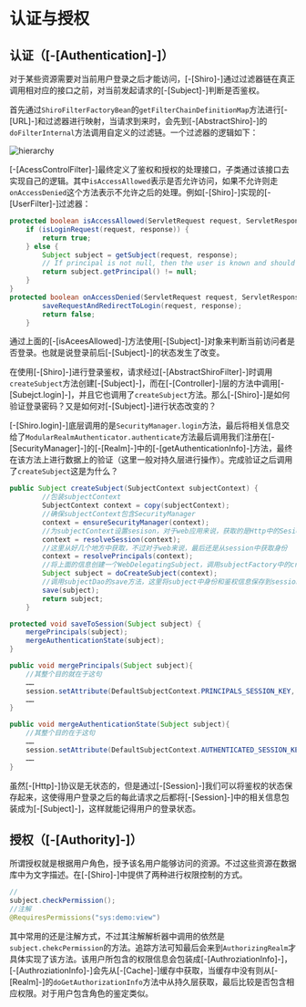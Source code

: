 # 认证与授权

## 认证（[-[Authentication]-]）
对于某些资源需要对当前用户登录之后才能访问，[-[Shiro]-]通过过滤器链在真正调用相对应的接口之前，对当前发起请求的[-[Subject]-]判断是否鉴权。

首先通过`ShiroFilterFactoryBean`的`getFilterChainDefinitionMap`方法进行[-[URL]-]和过滤器进行映射，当请求到来时，会先到[-[AbstractShiro]-]的`doFilterInternal`方法调用自定义的过滤链。一个过滤器的逻辑如下：

![hierarchy](/img/authentication-hierarchy.png)

[-[AcessControlFilter]-]最终定义了鉴权和授权的处理接口，子类通过该接口去实现自己的逻辑。其中`isAccessAllowed`表示是否允许访问，如果不允许则走`onAccessDenied`这个方法表示不允许之后的处理。例如[-[Shiro]-]实现的[-[UserFilter]-]过滤器：

```java
protected boolean isAccessAllowed(ServletRequest request, ServletResponse response, Object mappedValue) {
    if (isLoginRequest(request, response)) {
        return true;
    } else {
        Subject subject = getSubject(request, response);
        // If principal is not null, then the user is known and should be allowed access.
        return subject.getPrincipal() != null;
    }
}
protected boolean onAccessDenied(ServletRequest request, ServletResponse response) throws Exception {
        saveRequestAndRedirectToLogin(request, response);
        return false;
    }
```

通过上面的[-[isAceesAllowed]-]方法使用[-[Subject]-]对象来判断当前访问者是否登录。也就是说登录前后[-[Subject]-]的状态发生了改变。

在使用[-[Shiro]-]进行登录鉴权，请求经过[-[AbstractShiroFilter]-]时调用`createSubject`方法创建[-[Subject]-]，而在[-[Controller]-]层的方法中调用[-[Subejct.login]-]，并且它也调用了`createSubject`方法。那么[-[Shiro]-]是如何验证登录密码？又是如何对[-[Subject]-]进行状态改变的？

[-[Shiro.login]-]底层调用的是`SecurityManager.login`方法，最后将相关信息交给了`ModularRealmAuthenticator.authenticate`方法最后调用我们注册在[-[SecurityManager]-]的[-[Realm]-]中的[-[getAuthenticationInfo]-]方法，最终在该方法上进行数据上的验证（这里一般对持久层进行操作）。完成验证之后调用了`createSubject`这是为什么？
```java
public Subject createSubject(SubjectContext subjectContext) {
        //包装subjectContext
        SubjectContext context = copy(subjectContext);
        //确保subjectContext包含SecurityManager
        context = ensureSecurityManager(context);
        //为subjectContext设置sesison，对于web应用来说，获取的是Http中的Sesion
        context = resolveSession(context);
        //这里从好几个地方中获取，不过对于web来说，最后还是从session中获取身份
        context = resolvePrincipals(context);
        //将上面的信息创建一个WebDelegatingSubject，调用subjectFactory中的crateSubject方法
        Subject subject = doCreateSubject(context);
        //调用subjectDao的save方法，这里将subject中身份和鉴权信息保存到session中
        save(subject);
        return subject;
    }
```
<!-- panels:start -->
<!-- div:left-panel -->
```java
protected void saveToSession(Subject subject) {
    mergePrincipals(subject);
    mergeAuthenticationState(subject);
}

public void mergePrincipals(Subject subject){
    //其整个目的就在于这句
    ……
    session.setAttribute(DefaultSubjectContext.PRINCIPALS_SESSION_KEY, currentPrincipals);
    ……
}

public void mergeAuthenticationState(Subject subject){
    //其整个目的在于这句
    ……
    session.setAttribute(DefaultSubjectContext.AUTHENTICATED_SESSION_KEY, Boolean.TRUE);
    ……
}
```
<!-- div:right-panel -->
虽然[-[Http]-]协议是无状态的，但是通过[-[Session]-]我们可以将鉴权的状态保存起来，这使得用户登录之后的每此请求之后都将[-[Session]-]中的相关信息包装成为[-[Subject]-]，这样就能记得用户的登录状态。
<!-- panels:end -->

## 授权（[-[Authority]-]）

所谓授权就是根据用户角色，授予该名用户能够访问的资源。不过这些资源在数据库中为文字描述。在[-[Shiro]-]中提供了两种进行权限控制的方式。
```java
//
subject.checkPermission();
//注解
@RequiresPermissions("sys:demo:view")
```
其中常用的还是注解方式，不过其注解解析器中调用的依然是`subject.chekcPermission`的方法。追踪方法可知最后会来到`AuthorizingRealm`才具体实现了该方法。该用户所包含的权限信息会包装成[-[AuthroziationInfo]-]，[-[AuthroziationInfo]-]会先从[-[Cache]-]缓存中获取，当缓存中没有则从[-[Realm]-]的`doGetAuthorizationInfo`方法中从持久层获取，最后比较是否包含相应权限。对于用户包含角色的鉴定类似。